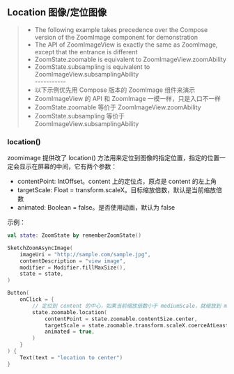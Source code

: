 ## Location 图像/定位图像

> * The following example takes precedence over the Compose version of the ZoomImage component for demonstration
> * The API of ZoomImageView is exactly the same as ZoomImage, except that the entrance is different
> * ZoomState.zoomable is equivalent to ZoomImageView.zoomAbility
> * ZoomState.subsampling is equivalent to ZoomImageView.subsamplingAbility
    <br>-----------</br>
> * 以下示例优先用 Compose 版本的 ZoomImage 组件来演示
> * ZoomImageView 的 API 和 ZoomImage 一模一样，只是入口不一样
> * ZoomState.zoomable 等价于 ZoomImageView.zoomAbility
> * ZoomState.subsampling 等价于 ZoomImageView.subsamplingAbility

### location()

zoomimage 提供改了 location() 方法用来定位到图像的指定位置，指定的位置一定会显示在屏幕的中间，它有两个参数：

* contentPoint: IntOffset。content 上的定位点，原点是 content 的左上角
* targetScale: Float = transform.scaleX。目标缩放倍数，默认是当前缩放倍数
* animated: Boolean = false。是否使用动画，默认为 false

示例：

```kotlin
val state: ZoomState by rememberZoomState()

SketchZoomAsyncImage(
    imageUri = "http://sample.com/sample.jpg",
    contentDescription = "view image",
    modifier = Modifier.fillMaxSize(),
    state = state,
)

Button(
    onClick = {
        // 定位到 content 的中心，如果当前缩放倍数小于 mediumScale，就缩放到 mediumScale
        state.zoomable.location(
            contentPoint = state.zoomable.contentSize.center,
            targetScale = state.zoomable.transform.scaleX.coerceAtLeast(state.zoomable.mediumScale),
            animated = true,
        )
    }
) {
    Text(text = "location to center")
}
```